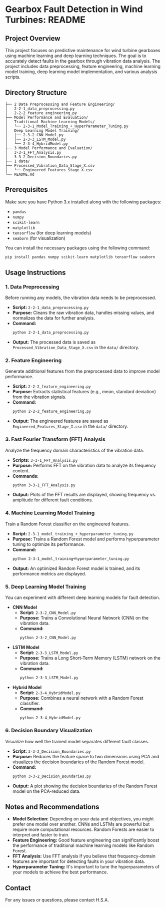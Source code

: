 
# Gearbox Fault Detection in Wind Turbines: README

## Project Overview
This project focuses on predictive maintenance for wind turbine gearboxes using machine learning and deep learning techniques. The goal is to accurately detect faults in the gearbox through vibration data analysis. The project includes data preprocessing, feature engineering, machine learning model training, deep learning model implementation, and various analysis scripts.

## Directory Structure
```
├── 2 Data Preprocessing and Feature Engineering/
│   2-2-1_data_preprocessing.py
│   2-2-2_feature_engineering.py
├── Model Performance and Evaluation/
│   Traditional Machine Learning Models/
│   └── 2-3-1_Model_Training_+_HyperParameter_Tuning.py
│   Deep Learning Model Training/
│   │── 2-3-2_CNN_Model.py
│   │── 2-3-3_LSTM_Model.py
│   └── 2-3-4_HybridModel.py
├── 3 Model Performance and Evaluation/
│   3-3-1_FFT_Analysis.py
│   3-3-2_Decision_Boundaries.py
├── 1 data/
├── Processed_Vibration_Data_Stage_X.csv
│   └── Engineered_Features_Stage_X.csv
└── README.md
```

## Prerequisites
Make sure you have Python 3.x installed along with the following packages:
- `pandas`
- `numpy`
- `scikit-learn`
- `matplotlib`
- `tensorflow` (for deep learning models)
- `seaborn` (for visualization)

You can install the necessary packages using the following command:
```bash
pip install pandas numpy scikit-learn matplotlib tensorflow seaborn
```

## Usage Instructions

### 1. Data Preprocessing
Before running any models, the vibration data needs to be preprocessed.
- **Script:** `2-2-1_data_preprocessing.py`
- **Purpose:** Cleans the raw vibration data, handles missing values, and normalizes the data for further analysis.
- **Command:**
  ```bash
  python 2-2-1_data_preprocessing.py
  ```
- **Output:** The processed data is saved as `Processed_Vibration_Data_Stage_X.csv` in the `data/` directory.

### 2. Feature Engineering
Generate additional features from the preprocessed data to improve model performance.
- **Script:** `2-2-2_feature_engineering.py`
- **Purpose:** Extracts statistical features (e.g., mean, standard deviation) from the vibration signals.
- **Command:**
  ```bash
  python 2-2-2_feature_engineering.py
  ```
- **Output:** The engineered features are saved as `Engineered_Features_Stage_I.csv` in the `data/` directory.

### 3. Fast Fourier Transform (FFT) Analysis
Analyze the frequency domain characteristics of the vibration data.
- **Scripts:** `3-3-1_FFT_Analysis.py`
- **Purpose:** Performs FFT on the vibration data to analyze its frequency content.
- **Commands:**
  ```bash
  python 3-3-1_FFT_Analysis.py
  ```
- **Output:** Plots of the FFT results are displayed, showing frequency vs. amplitude for different fault conditions.

### 4. Machine Learning Model Training
Train a Random Forest classifier on the engineered features.
- **Script:** `2-3-1_model_training_+_hyperparameter_tuning.py`
- **Purpose:** Trains a Random Forest model and performs hyperparameter tuning to optimize its performance.
- **Command:**
  ```bash
  python 2-3-1_model_training+hyperparameter_tuning.py
  ```
- **Output:** An optimized Random Forest model is trained, and its performance metrics are displayed.

### 5. Deep Learning Model Training
You can experiment with different deep learning models for fault detection.
- **CNN Model**
  - **Script:** `2-3-2_CNN_Model.py`
  - **Purpose:** Trains a Convolutional Neural Network (CNN) on the vibration data.
  - **Command:**
    ```bash
    python 2-3-2_CNN_Model.py
    ```
- **LSTM Model**
  - **Script:** `2-3-3_LSTM_Model.py`
  - **Purpose:** Trains a Long Short-Term Memory (LSTM) network on the vibration data.
  - **Command:**
    ```bash
    python 2-3-3_LSTM_Model.py
    ```
- **Hybrid Model**
  - **Script:** `2-3-4_HybridModel.py`
  - **Purpose:** Combines a neural network with a Random Forest classifier.
  - **Command:**
    ```bash
    python 2-3-4_HybridModel.py
    ```

### 6. Decision Boundary Visualization
Visualize how well the trained model separates different fault classes.
- **Script:** `3-3-2_Decision_Boundaries.py`
- **Purpose:** Reduces the feature space to two dimensions using PCA and visualizes the decision boundaries of the Random Forest model.
- **Command:**
  ```bash
  python 3-3-2_Decision_Boundaries.py
  ```
- **Output:** A plot showing the decision boundaries of the Random Forest model on the PCA-reduced data.

## Notes and Recommendations
- **Model Selection:** Depending on your data and objectives, you might prefer one model over another. CNNs and LSTMs are powerful but require more computational resources. Random Forests are easier to interpret and faster to train.
- **Feature Engineering:** Good feature engineering can significantly boost the performance of traditional machine learning models like Random Forest.
- **FFT Analysis:** Use FFT analysis if you believe that frequency-domain features are important for detecting faults in your vibration data.
- **Hyperparameter Tuning:** It's important to tune the hyperparameters of your models to achieve the best performance.

## Contact
For any issues or questions, please contact H.S.A.

